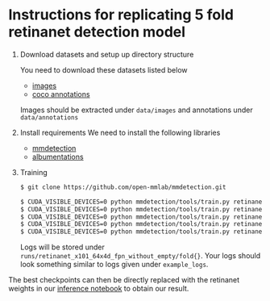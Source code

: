 # Instructions for replicating 5 fold retinanet detection model 

1. Download datasets and setup up directory structure

    You need to download these datasets listed below
    - [images](https://www.kaggle.com/benihime91/siim-covid19-png-1024px)
    - [coco annotations](https://www.kaggle.com/benihime91/siim-covid-mmdetection-coco-json)

    Images should be extracted under `data/images` and annotations under `data/annotations`

2. Install requirements
   We need to install the following libraries
   - [mmdetection](https://github.com/open-mmlab/mmdetection)
   - [albumentations](https://github.com/albumentations-team/albumentations)

3. Training
   
    ```bash
    $ git clone https://github.com/open-mmlab/mmdetection.git

    $ CUDA_VISIBLE_DEVICES=0 python mmdetection/tools/train.py retinanet_x101_64x4d_fpn_siim_fold0.py
    $ CUDA_VISIBLE_DEVICES=0 python mmdetection/tools/train.py retinanet_x101_64x4d_fpn_siim_fold1.py
    $ CUDA_VISIBLE_DEVICES=0 python mmdetection/tools/train.py retinanet_x101_64x4d_fpn_siim_fold2.py
    $ CUDA_VISIBLE_DEVICES=0 python mmdetection/tools/train.py retinanet_x101_64x4d_fpn_siim_fold3.py
    $ CUDA_VISIBLE_DEVICES=0 python mmdetection/tools/train.py retinanet_x101_64x4d_fpn_siim_fold4.py
    ```
    
    Logs will be stored under `runs/retinanet_x101_64x4d_fpn_without_empty/fold{}`. Your logs should look something similar to logs given under `example_logs`.


The best checkpoints can then be directly replaced with the retinanet weights in our [inference notebook](https://www.kaggle.com/nischaydnk/604e8587410a-v2m-bin-weighted) to obtain our result.
